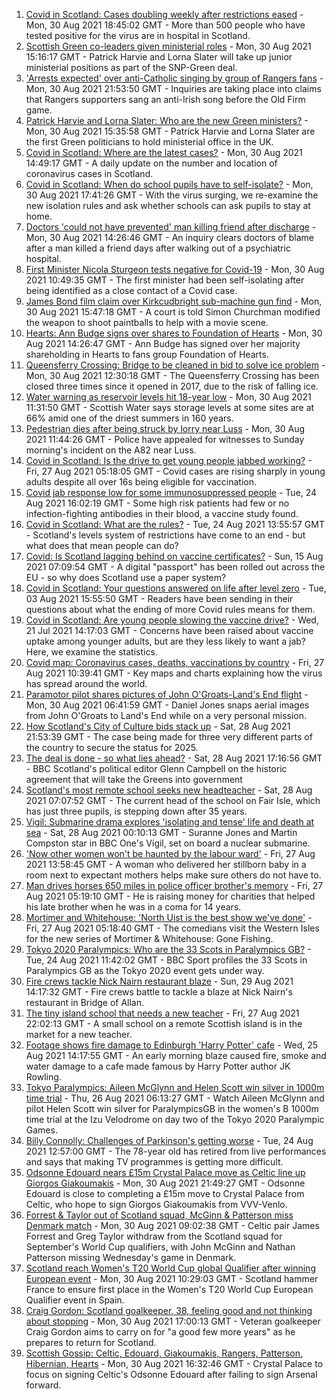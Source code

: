 1. [Covid in Scotland: Cases doubling weekly after restrictions eased](https://www.bbc.co.uk/news/uk-scotland-58383606?at_medium=RSS&at_campaign=KARANGA) - Mon, 30 Aug 2021 18:45:02 GMT - More than 500 people who have tested positive for the virus are in hospital in Scotland.
2. [Scottish Green co-leaders given ministerial roles](https://www.bbc.co.uk/news/uk-scotland-58386094?at_medium=RSS&at_campaign=KARANGA) - Mon, 30 Aug 2021 15:16:17 GMT - Patrick Harvie and Lorna Slater will take up junior ministerial positions as part of the SNP-Green deal.
3. ['Arrests expected' over anti-Catholic singing by group of Rangers fans](https://www.bbc.co.uk/news/uk-scotland-glasgow-west-58384371?at_medium=RSS&at_campaign=KARANGA) - Mon, 30 Aug 2021 21:53:50 GMT - Inquiries are taking place into claims that Rangers supporters sang an anti-Irish song before the Old Firm game.
4. [Patrick Harvie and Lorna Slater: Who are the new Green ministers?](https://www.bbc.co.uk/news/uk-scotland-scotland-politics-58268743?at_medium=RSS&at_campaign=KARANGA) - Mon, 30 Aug 2021 15:35:58 GMT - Patrick Harvie and Lorna Slater are the first Green politicians to hold ministerial office in the UK.
5. [Covid in Scotland: Where are the latest cases?](https://www.bbc.co.uk/news/uk-scotland-53511877?at_medium=RSS&at_campaign=KARANGA) - Mon, 30 Aug 2021 14:49:17 GMT - A daily update on the number and location of coronavirus cases in Scotland.
6. [Covid in Scotland: When do school pupils have to self-isolate?](https://www.bbc.co.uk/news/uk-scotland-58381883?at_medium=RSS&at_campaign=KARANGA) - Mon, 30 Aug 2021 17:41:26 GMT - With the virus surging, we re-examine the new isolation rules and ask whether schools can ask pupils to stay at home.
7. [Doctors 'could not have prevented' man killing friend after discharge](https://www.bbc.co.uk/news/uk-scotland-tayside-central-58383720?at_medium=RSS&at_campaign=KARANGA) - Mon, 30 Aug 2021 14:26:46 GMT - An inquiry clears doctors of blame after a man killed a friend days after walking out of a psychiatric hospital.
8. [First Minister Nicola Sturgeon tests negative for Covid-19](https://www.bbc.co.uk/news/uk-scotland-scotland-politics-58361884?at_medium=RSS&at_campaign=KARANGA) - Mon, 30 Aug 2021 10:49:35 GMT - The first minister had been self-isolating after being identified as a close contact of a Covid case.
9. [James Bond film claim over Kirkcudbright sub-machine gun find](https://www.bbc.co.uk/news/uk-scotland-south-scotland-58383081?at_medium=RSS&at_campaign=KARANGA) - Mon, 30 Aug 2021 15:47:18 GMT - A court is told Simon Churchman modified the weapon to shoot paintballs to help with a movie scene.
10. [Hearts: Ann Budge signs over shares to Foundation of Hearts](https://www.bbc.co.uk/sport/football/58385733?at_medium=RSS&at_campaign=KARANGA) - Mon, 30 Aug 2021 14:26:47 GMT - Ann Budge has signed over her majority shareholding in Hearts to fans group Foundation of Hearts.
11. [Queensferry Crossing: Bridge to be cleaned in bid to solve ice problem](https://www.bbc.co.uk/news/uk-scotland-edinburgh-east-fife-58384588?at_medium=RSS&at_campaign=KARANGA) - Mon, 30 Aug 2021 12:30:18 GMT - The Queensferry Crossing has been closed three times since it opened in 2017, due to the risk of falling ice.
12. [Water warning as reservoir levels hit 18-year low](https://www.bbc.co.uk/news/uk-scotland-highlands-islands-58384842?at_medium=RSS&at_campaign=KARANGA) - Mon, 30 Aug 2021 11:31:50 GMT - Scottish Water says storage levels at some sites are at 66% amid one of the driest summers in 160 years.
13. [Pedestrian dies after being struck by lorry near Luss](https://www.bbc.co.uk/news/uk-scotland-glasgow-west-58384844?at_medium=RSS&at_campaign=KARANGA) - Mon, 30 Aug 2021 11:44:26 GMT - Police have appealed for witnesses to Sunday morning's incident on the A82 near Luss.
14. [Covid in Scotland: Is the drive to get young people jabbed working?](https://www.bbc.co.uk/news/uk-scotland-58342389?at_medium=RSS&at_campaign=KARANGA) - Fri, 27 Aug 2021 05:18:05 GMT - Covid cases are rising sharply in young adults despite all over 16s being eligible for vaccination.
15. [Covid jab response low for some immunosuppressed people](https://www.bbc.co.uk/news/health-58317261?at_medium=RSS&at_campaign=KARANGA) - Tue, 24 Aug 2021 16:02:19 GMT - Some high risk patients had few or no infection-fighting antibodies in their blood, a vaccine study found.
16. [Covid in Scotland: What are the rules?](https://www.bbc.co.uk/news/uk-scotland-53166816?at_medium=RSS&at_campaign=KARANGA) - Tue, 24 Aug 2021 13:55:57 GMT - Scotland's levels system of restrictions have come to an end - but what does that mean people can do?
17. [Covid: Is Scotland lagging behind on vaccine certificates?](https://www.bbc.co.uk/news/uk-scotland-57519070?at_medium=RSS&at_campaign=KARANGA) - Sun, 15 Aug 2021 07:09:54 GMT - A digital "passport" has been rolled out across the EU - so why does Scotland use a paper system?
18. [Covid in Scotland: Your questions answered on life after level zero](https://www.bbc.co.uk/news/uk-scotland-58071989?at_medium=RSS&at_campaign=KARANGA) - Tue, 03 Aug 2021 15:55:50 GMT - Readers have been sending in their questions about what the ending of more Covid rules means for them.
19. [Covid in Scotland: Are young people slowing the vaccine drive?](https://www.bbc.co.uk/news/uk-scotland-57915106?at_medium=RSS&at_campaign=KARANGA) - Wed, 21 Jul 2021 14:17:03 GMT - Concerns have been raised about vaccine uptake among younger adults, but are they less likely to want a jab? Here, we examine the statistics.
20. [Covid map: Coronavirus cases, deaths, vaccinations by country](https://www.bbc.co.uk/news/world-51235105?at_medium=RSS&at_campaign=KARANGA) - Fri, 27 Aug 2021 10:39:41 GMT - Key maps and charts explaining how the virus has spread around the world.
21. [Paramotor pilot shares pictures of John O'Groats-Land's End flight](https://www.bbc.co.uk/news/uk-england-norfolk-58345631?at_medium=RSS&at_campaign=KARANGA) - Mon, 30 Aug 2021 06:41:59 GMT - Daniel Jones snaps aerial images from John O'Groats to Land's End while on a very personal mission.
22. [How Scotland's City of Culture bids stack up](https://www.bbc.co.uk/news/uk-scotland-south-scotland-58309840?at_medium=RSS&at_campaign=KARANGA) - Sat, 28 Aug 2021 21:53:39 GMT - The case being made for three very different parts of the country to secure the status for 2025.
23. [The deal is done - so what lies ahead?](https://www.bbc.co.uk/news/uk-scotland-scotland-politics-58371910?at_medium=RSS&at_campaign=KARANGA) - Sat, 28 Aug 2021 17:16:56 GMT - BBC Scotland's political editor Glenn Campbell on the historic agreement that will take the Greens into government
24. [Scotland's most remote school seeks new headteacher](https://www.bbc.co.uk/news/uk-scotland-north-east-orkney-shetland-58322157?at_medium=RSS&at_campaign=KARANGA) - Sat, 28 Aug 2021 07:07:52 GMT - The current head of the school on Fair Isle, which has just three pupils, is stepping down after 35 years.
25. [Vigil: Submarine drama explores 'isolating and tense' life and death at sea](https://www.bbc.co.uk/news/entertainment-arts-58334990?at_medium=RSS&at_campaign=KARANGA) - Sat, 28 Aug 2021 00:10:13 GMT - Suranne Jones and Martin Compston star in BBC One's Vigil, set on board a nuclear submarine.
26. ['Now other women won't be haunted by the labour ward'](https://www.bbc.co.uk/news/uk-scotland-glasgow-west-58348827?at_medium=RSS&at_campaign=KARANGA) - Fri, 27 Aug 2021 13:58:45 GMT - A woman who delivered her stillborn baby in a room next to expectant mothers helps make sure others do not have to.
27. [Man drives horses 650 miles in police officer brother's memory](https://www.bbc.co.uk/news/uk-scotland-north-east-orkney-shetland-58028532?at_medium=RSS&at_campaign=KARANGA) - Fri, 27 Aug 2021 05:19:10 GMT - He is raising money for charities that helped his late brother when he was in a coma for 14 years.
28. [Mortimer and Whitehouse: 'North Uist is the best show we've done'](https://www.bbc.co.uk/news/uk-scotland-highlands-islands-58341993?at_medium=RSS&at_campaign=KARANGA) - Fri, 27 Aug 2021 05:18:40 GMT - The comedians visit the Western Isles for the new series of Mortimer & Whitehouse: Gone Fishing.
29. [Tokyo 2020 Paralympics: Who are the 33 Scots in Paralympics GB?](https://www.bbc.co.uk/sport/disability-sport/58272054?at_medium=RSS&at_campaign=KARANGA) - Tue, 24 Aug 2021 11:42:02 GMT - BBC Sport profiles the 33 Scots in Paralympics GB as the Tokyo 2020 event gets under way.
30. [Fire crews tackle Nick Nairn restaurant blaze](https://www.bbc.co.uk/news/uk-scotland-58378152?at_medium=RSS&at_campaign=KARANGA) - Sun, 29 Aug 2021 14:17:32 GMT - Fire crews battle to tackle a blaze at Nick Nairn's restaurant in Bridge of Allan.
31. [The tiny island school that needs a new teacher](https://www.bbc.co.uk/news/uk-scotland-58363674?at_medium=RSS&at_campaign=KARANGA) - Fri, 27 Aug 2021 22:02:13 GMT - A small school on a remote Scottish island is in the market for a new teacher.
32. [Footage shows fire damage to Edinburgh 'Harry Potter' cafe](https://www.bbc.co.uk/news/uk-scotland-58333804?at_medium=RSS&at_campaign=KARANGA) - Wed, 25 Aug 2021 14:17:55 GMT - An early morning blaze caused fire, smoke and water damage to a cafe made famous by Harry Potter author JK Rowling.
33. [Tokyo Paralympics: Aileen McGlynn and Helen Scott win silver in 1000m time trial](https://www.bbc.co.uk/sport/av/disability-sport/58339463?at_medium=RSS&at_campaign=KARANGA) - Thu, 26 Aug 2021 06:13:27 GMT - Watch Aileen McGlynn and pilot Helen Scott win silver for ParalympicsGB in the women's B 1000m time trial at the Izu Velodrome on day two of the Tokyo 2020 Paralympic Games.
34. [Billy Connolly: Challenges of Parkinson's getting worse](https://www.bbc.co.uk/news/uk-scotland-58319635?at_medium=RSS&at_campaign=KARANGA) - Tue, 24 Aug 2021 12:57:00 GMT - The 78-year old has retired from live performances and says that making TV programmes is getting more difficult.
35. [Odsonne Edouard nears £15m Crystal Palace move as Celtic line up Giorgos Giakoumakis](https://www.bbc.co.uk/sport/football/58389224?at_medium=RSS&at_campaign=KARANGA) - Mon, 30 Aug 2021 21:49:27 GMT - Odsonne Edouard is close to completing a £15m move to Crystal Palace from Celtic, who hope to sign Giorgos Giakoumakis from VVV-Venlo.
36. [Forrest & Taylor out of Scotland squad, McGinn & Patterson miss Denmark match](https://www.bbc.co.uk/sport/football/58369233?at_medium=RSS&at_campaign=KARANGA) - Mon, 30 Aug 2021 09:02:38 GMT - Celtic pair James Forrest and Greg Taylor withdraw from the Scotland squad for September's World Cup qualifiers, with John McGinn and Nathan Patterson missing Wednesday's game in Denmark.
37. [Scotland reach Women's T20 World Cup global Qualifier after winning European event](https://www.bbc.co.uk/sport/cricket/58383070?at_medium=RSS&at_campaign=KARANGA) - Mon, 30 Aug 2021 10:29:03 GMT - Scotland hammer France to ensure first place in the Women's T20 World Cup European Qualifier event in Spain.
38. [Craig Gordon: Scotland goalkeeper, 38, feeling good and not thinking about stopping](https://www.bbc.co.uk/sport/football/58383073?at_medium=RSS&at_campaign=KARANGA) - Mon, 30 Aug 2021 17:00:13 GMT - Veteran goalkeeper Craig Gordon aims to carry on for "a good few more years" as he prepares to return for Scotland.
39. [Scottish Gossip: Celtic, Edouard, Giakoumakis, Rangers, Patterson, Hibernian, Hearts](https://www.bbc.co.uk/sport/football/58382160?at_medium=RSS&at_campaign=KARANGA) - Mon, 30 Aug 2021 16:32:46 GMT - Crystal Palace to focus on signing Celtic's Odsonne Edouard after failing to sign Arsenal forward.
